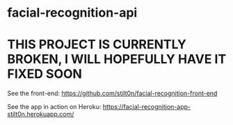 # facial-recognition-api

# THIS PROJECT IS CURRENTLY BROKEN, I WILL HOPEFULLY HAVE IT FIXED SOON

See the front-end: https://github.com/stilt0n/facial-recognition-front-end

See the app in action on Heroku: https://facial-recognition-app-stilt0n.herokuapp.com/
